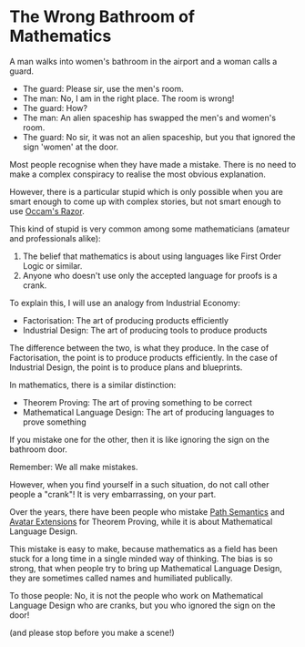 # The Wrong Bathroom of Mathematics

A man walks into women's bathroom in the airport and a woman calls a guard.

- The guard: Please sir, use the men's room.
- The man: No, I am in the right place. The room is wrong!
- The guard: How?
- The man: An alien spaceship has swapped the men's and women's room.
- The guard: No sir, it was not an alien spaceship, but you that ignored the sign 'women' at the door.

Most people recognise when they have made a mistake.
There is no need to make a complex conspiracy to realise the most obvious explanation.

However, there is a particular stupid which is only possible
when you are smart enough to come up with complex stories,
but not smart enough to use [Occam's Razor](https://en.wikipedia.org/wiki/Occam's_razor).

This kind of stupid is very common among some mathematicians (amateur and professionals alike):

1. The belief that mathematics is about using languages like First Order Logic or similar.
2. Anyone who doesn't use only the accepted language for proofs is a crank.

To explain this, I will use an analogy from Industrial Economy:

- Factorisation: The art of producing products efficiently
- Industrial Design: The art of producing tools to produce products

The difference between the two, is what they produce.
In the case of Factorisation, the point is to produce products efficiently.
In the case of Industrial Design, the point is to produce plans and blueprints.

In mathematics, there is a similar distinction:

- Theorem Proving: The art of proving something to be correct
- Mathematical Language Design: The art of producing languages to prove something

If you mistake one for the other, then it is like ignoring the sign on the bathroom door.

Remember: We all make mistakes.

However, when you find yourself in a such situation, do not call other people a "crank"!
It is very embarrassing, on your part.

Over the years, there have been people who mistake [Path Semantics](https://github.com/advancedresearch/path_semantics) and
[Avatar Extensions](https://advancedresearch.github.io/avatar-extensions/summary.html) for Theorem Proving,
while it is about Mathematical Language Design.

This mistake is easy to make, because mathematics as a field has been stuck for a long time in a single minded way of thinking.
The bias is so strong, that when people try to bring up Mathematical Language Design,
they are sometimes called names and humiliated publically.

To those people: No, it is not the people who work on Mathematical Language Design who are cranks,
but you who ignored the sign on the door!

(and please stop before you make a scene!)

